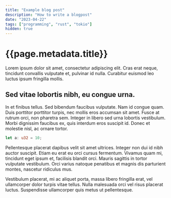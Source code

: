 ```yaml
---
title: "Example blog post"
description: "How to write a blogpost"
date: "2023-04-22"
tags: ["programming", "rust", "tokio"]
hidden: true
---
```


# {{page.metadata.title}}

Lorem ipsum dolor sit amet, consectetur adipiscing elit. Cras erat neque, tincidunt convallis vulputate et, pulvinar id nulla. Curabitur euismod leo luctus ipsum fringilla mollis. 

## Sed vitae lobortis nibh, eu congue urna. 
In et finibus tellus. Sed bibendum faucibus vulputate. Nam id congue quam. Duis porttitor porttitor turpis, nec mollis eros accumsan sit amet. Fusce at rutrum orci, non pharetra sem. Integer in libero sed urna lobortis vestibulum. Morbi dignissim faucibus ex, quis interdum eros suscipit id. Donec et molestie nisl, ac ornare tortor.

```rust
let a: u32 = 10;
```

Pellentesque placerat dapibus velit sit amet ultrices. Integer non dui id nibh auctor suscipit. Etiam eu erat eu orci cursus fermentum. Vivamus quam mi, tincidunt eget ipsum et, facilisis blandit orci. Mauris sagittis in tortor vulputate vestibulum. Orci varius natoque penatibus et magnis dis parturient montes, nascetur ridiculus mus. 

Vestibulum placerat, mi ac aliquet porta, massa libero fringilla erat, vel ullamcorper dolor turpis vitae tellus. Nulla malesuada orci vel risus placerat luctus. Suspendisse ullamcorper quis metus ut pellentesque. 